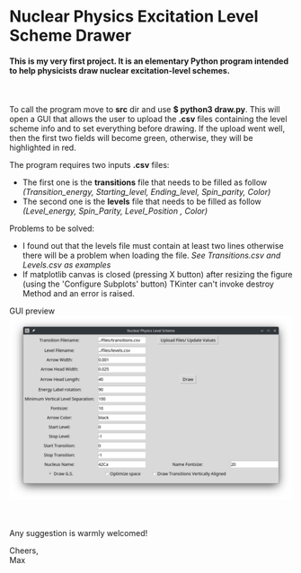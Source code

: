 # Nuclear Physics Excitation Level Scheme Drawer

#### This is my very first project. It is an elementary Python program intended to help physicists draw nuclear excitation-level schemes.
\
\
To call the program move to **src** dir and use **$ python3 draw.py**. This will open a GUI that allows the user to upload the **.csv** files containing the level scheme info and to set everything before drawing.
If the upload went well, then the first two fields will become green, otherwise, they will be highlighted in red.


The program requires two inputs **.csv** files:

- The first one is the **transitions** file that needs to be filled as follow *(Transition_energy, Starting_level, Ending_level, Spin_parity, Color)*
- The second one is the **levels** file that needs to be filled as follow *(Level_energy, Spin_Parity, Level_Position , Color)*
    
Problems to be solved:

- I found out that the levels file must contain at least two lines otherwise there will be a problem when loading the file.
   *See Transitions.csv and Levels.csv as examples*
- If matplotlib canvas is closed (pressing X button) after resizing the figure (using the 'Configure Subplots' button) TKinter can't invoke destroy Method and an error is raised. 

GUI preview
![GUI preview](https://github.com/MassiGitRep/Level-Scheme-Drawer-for-Nuclear-Physics/blob/main/images/GUI_new_new.png)

\
\
Any suggestion is warmly welcomed!

Cheers,
\
Max
